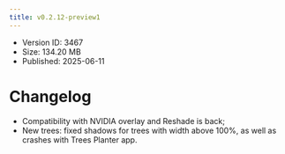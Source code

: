 ```yaml
---
title: v0.2.12-preview1
---
```


*   Version ID: 3467
*   Size: 134.20 MB
*   Published: 2025-06-11

# Changelog
*   Compatibility with NVIDIA overlay and Reshade is back;
*   New trees: fixed shadows for trees with width above 100%, as well as crashes with Trees Planter app.
